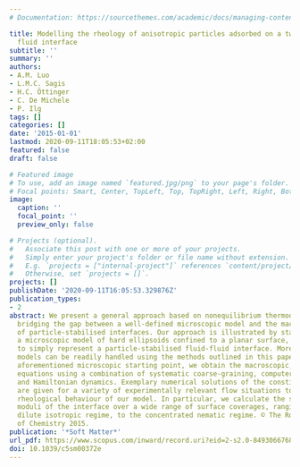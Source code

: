 ```yaml
---
# Documentation: https://sourcethemes.com/academic/docs/managing-content/

title: Modelling the rheology of anisotropic particles adsorbed on a two-dimensional
  fluid interface
subtitle: ''
summary: ''
authors:
- A.M. Luo
- L.M.C. Sagis
- H.C. Öttinger
- C. De Michele
- P. Ilg
tags: []
categories: []
date: '2015-01-01'
lastmod: 2020-09-11T18:05:53+02:00
featured: false
draft: false

# Featured image
# To use, add an image named `featured.jpg/png` to your page's folder.
# Focal points: Smart, Center, TopLeft, Top, TopRight, Left, Right, BottomLeft, Bottom, BottomRight.
image:
  caption: ''
  focal_point: ''
  preview_only: false

# Projects (optional).
#   Associate this post with one or more of your projects.
#   Simply enter your project's folder or file name without extension.
#   E.g. `projects = ["internal-project"]` references `content/project/deep-learning/index.md`.
#   Otherwise, set `projects = []`.
projects: []
publishDate: '2020-09-11T16:05:53.329876Z'
publication_types:
- 2
abstract: We present a general approach based on nonequilibrium thermodynamics for
  bridging the gap between a well-defined microscopic model and the macroscopic rheology
  of particle-stabilised interfaces. Our approach is illustrated by starting with
  a microscopic model of hard ellipsoids confined to a planar surface, which is intended
  to simply represent a particle-stabilised fluid-fluid interface. More complex microscopic
  models can be readily handled using the methods outlined in this paper. From the
  aforementioned microscopic starting point, we obtain the macroscopic, constitutive
  equations using a combination of systematic coarse-graining, computer experiments
  and Hamiltonian dynamics. Exemplary numerical solutions of the constitutive equations
  are given for a variety of experimentally relevant flow situations to explore the
  rheological behaviour of our model. In particular, we calculate the shear and dilatational
  moduli of the interface over a wide range of surface coverages, ranging from the
  dilute isotropic regime, to the concentrated nematic regime. © The Royal Society
  of Chemistry 2015.
publication: '*Soft Matter*'
url_pdf: https://www.scopus.com/inward/record.uri?eid=2-s2.0-84930667689&doi=10.1039%2fc5sm00372e&partnerID=40&md5=c59d73f759d87933c03f227511a47399
doi: 10.1039/c5sm00372e
---
```

